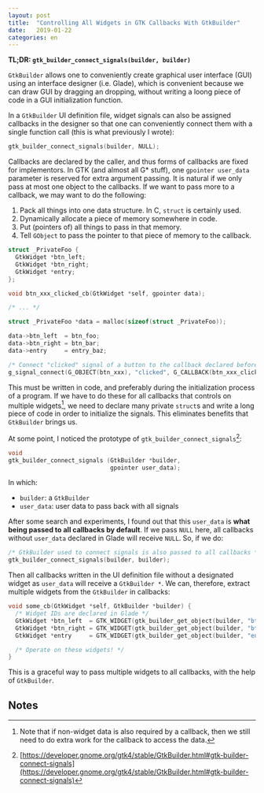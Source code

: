 ```yaml
---
layout: post
title:  "Controlling All Widgets in GTK Callbacks With GtkBuilder"
date:   2019-01-22
categories: en
---
```


**TL;DR: `gtk_builder_connect_signals(builder, builder)`**

`GtkBuilder` allows one to conveniently create graphical user interface (GUI) using an interface designer (i.e. Glade), which is convenient because we can draw GUI by dragging an dropping, without writing a loong piece of code in a GUI initialization function.

In a `GtkBuilder` UI definition file, widget signals can also be assigned callbacks in the designer so that one can conveniently connect them with a single function call (this is what previously I wrote):

```c
gtk_builder_connect_signals(builder, NULL);
```

Callbacks are declared by the caller, and thus forms of callbacks are fixed for implementors. In GTK (and almost all G\* stuff), one `gpointer user_data` parameter is reserved for extra argument passing. It is natural if we only pass at most one object to the callbacks. If we want to pass more to a callback, we may want to do the following:

1. Pack all things into one data structure. In C, `struct` is certainly used.
2. Dynamically allocate a piece of memory somewhere in code.
3. Put (pointers of) all things to pass in that memory.
4. Tell `GObject` to pass the pointer to that piece of memory to the callback.

```c
struct _PrivateFoo {
  GtkWidget *btn_left;
  GtkWidget *btn_right;
  GtkWidget *entry;
};

void btn_xxx_clicked_cb(GtkWidget *self, gpointer data);

/* ... */

struct _PrivateFoo *data = malloc(sizeof(struct _PrivateFoo));

data->btn_left  = btn_foo;
data->btn_right = btn_bar;
data->entry     = entry_baz;

/* Connect "clicked" signal of a button to the callback declared before */
g_signal_connect(G_OBJECT(btn_xxx), "clicked", G_CALLBACK(btn_xxx_clicked_cb), data);
```

This must be written in code, and preferably during the initialization process of a program. If we have to do these for all callbacks that controls on multiple widgets[^1], we need to declare many private `struct`s and write a long piece of code in order to initialize the signals. This eliminates benefits that `GtkBuilder` brings us.

At some point, I noticed the prototype of `gtk_builder_connect_signals`[^2]:

```c
void
gtk_builder_connect_signals (GtkBuilder *builder,
                             gpointer user_data);
```

In which:

- `builder`: a `GtkBuilder`
- `user_data`: user data to pass back with all signals

After some search and experiments, I found out that this `user_data` is **what being passed to all callbacks by default**. If we pass `NULL` here, all callbacks without `user_data` declared in Glade will receive `NULL`. So, if we do:

```c
/* GtkBuilder used to connect signals is also passed to all callbacks */
gtk_builder_connect_signals(builder, builder);
```

Then all callbacks written in the UI definition file without a designated widget as `user_data` will receive a `GtkBuilder *`. We can, therefore, extract multiple widgets from the `GtkBuilder` in callbacks:

```c
void some_cb(GtkWidget *self, GtkBuilder *builder) {
  /* Widget IDs are declared in Glade */
  GtkWidget *btn_left  = GTK_WIDGET(gtk_builder_get_object(builder, "btn_foo"));
  GtkWidget *btn_right = GTK_WIDGET(gtk_builder_get_object(builder, "btn_bar"));
  GtkWidget *entry     = GTK_WIDGET(gtk_builder_get_object(builder, "entry_baz"));

  /* Operate on these widgets! */
}
```

This is a graceful way to pass multiple widgets to all callbacks, with the help of `GtkBuilder`.

## Notes

[^1]: Note that if non-widget data is also required by a callback, then we still need to do extra work for the callback to access the data.
[^2]: [https://developer.gnome.org/gtk4/stable/GtkBuilder.html#gtk-builder-connect-signals](https://developer.gnome.org/gtk4/stable/GtkBuilder.html#gtk-builder-connect-signals)
